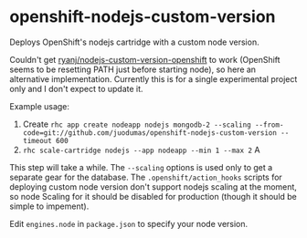 # openshift-nodejs-custom-version
Deploys OpenShift's nodejs cartridge with a custom node version.

Couldn't get [ryanj/nodejs-custom-version-openshift][1] to work (OpenShift seems to be resetting PATH just before starting node), so here an alternative implementation. Currently this is for a single experimental project only and I don't expect to update it.

[1]: https://github.com/ryanj/nodejs-custom-version-openshift

Example usage:

1. Create `rhc app create nodeapp nodejs mongodb-2 --scaling --from-code=git://github.com/juodumas/openshift-nodejs-custom-version --timeout 600`
2. `rhc scale-cartridge nodejs --app nodeapp --min 1 --max 2`
    A
    
This step will take a while. The `--scaling` options is used only to get a separate gear for the database. The `.openshift/action_hooks` scripts for deploying custom node version don't support nodejs scaling at the moment, so node Scaling for it should be disabled for production (though it should be simple to impement).

Edit `engines.node` in `package.json` to specify your node version.
